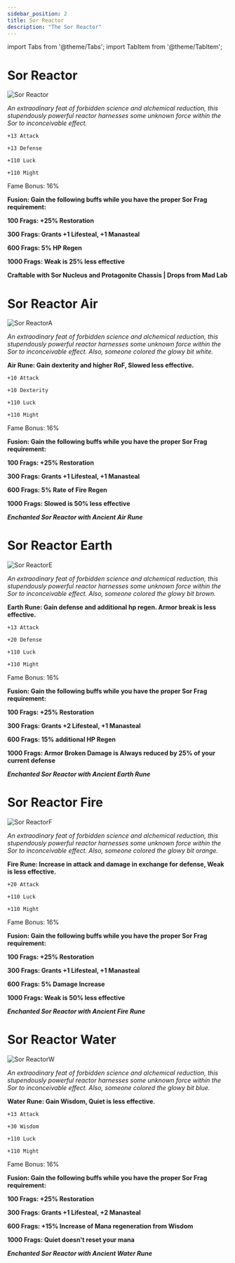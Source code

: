 ```yaml
---
sidebar_position: 2
title: Sor Reactor
description: "The Sor Reactor"
---
```


import Tabs from '@theme/Tabs';
import TabItem from '@theme/TabItem';

<Tabs>
  <TabItem value="Sor Reactor" label="Sor Reactor" default>

# Sor Reactor

![Sor Reactor](https://vwiki.valorserver.com/api/item/picture/sor%20reactor)

<i>An extraodinary feat of forbidden science and alchemical reduction, this stupendously powerful reactor harnesses some unknown force within the Sor to inconceivable effect.</i>

    +13 Attack
    
    +13 Defense
    
    +110 Luck
    
    +110 Might
    
Fame Bonus: 16%

**Fusion: Gain the following buffs while you have the proper Sor Frag requirement:**

**100 Frags: +25% Restoration**

**300 Frags: Grants +1 Lifesteal, +1 Manasteal**

**600 Frags: 5% HP Regen**

**1000 Frags: Weak is 25% less effective**

**Craftable with Sor Nucleus and Protagonite Chassis | Drops from Mad Lab**

  </TabItem>
  <TabItem value="Air" label="Air">

# Sor Reactor Air

![Sor ReactorA](https://i.imgur.com/yuzyYQK.png)

<i>An extraodinary feat of forbidden science and alchemical reduction, this stupendously powerful reactor harnesses some unknown force within the Sor to inconceivable effect. Also, someone colored the glowy bit white.</i>

**Air Rune: Gain dexterity and higher RoF, Slowed less effective.**

    +10 Attack
    
    +10 Dexterity
    
    +110 Luck
    
    +110 Might
    
Fame Bonus: 16%
    
**Fusion: Gain the following buffs while you have the proper Sor Frag requirement:**

**100 Frags: +25% Restoration**

**300 Frags: Grants +1 Lifesteal, +1 Manasteal**

**600 Frags: 5% Rate of Fire Regen**

**1000 Frags: Slowed is 50% less effective**

***Enchanted Sor Reactor with Ancient Air Rune***

  </TabItem>
  <TabItem value="Earth" label="Earth">

# Sor Reactor Earth

![Sor ReactorE](https://i.imgur.com/A0blDaz.png)

<i>An extraodinary feat of forbidden science and alchemical reduction, this stupendously powerful reactor harnesses some unknown force within the Sor to inconceivable effect. Also, someone colored the glowy bit brown.</i>

**Earth Rune: Gain defense and additional hp regen. Armor break is less effective.**

    +13 Attack
    
    +20 Defense
    
    +110 Luck
    
    +110 Might
    
Fame Bonus: 16%
    
**Fusion: Gain the following buffs while you have the proper Sor Frag requirement:**

**100 Frags: +25% Restoration**

**300 Frags: Grants +2 Lifesteal, +1 Manasteal**

**600 Frags: 15% additional HP Regen**

**1000 Frags: Armor Broken Damage is Always reduced by 25% of your current defense**

***Enchanted Sor Reactor with Ancient Earth Rune***

  </TabItem>
  <TabItem value="Fire" label="Fire">

# Sor Reactor Fire

![Sor ReactorF](https://i.imgur.com/VrBUL4R.png)

<i>An extraodinary feat of forbidden science and alchemical reduction, this stupendously powerful reactor harnesses some unknown force within the Sor to inconceivable effect. Also, someone colored the glowy bit orange.</i> 

**Fire Rune: Increase in attack and damage in exchange for defense, Weak is less effective.**

    +20 Attack
    
    +110 Luck
    
    +110 Might
    
Fame Bonus: 16%
    
**Fusion: Gain the following buffs while you have the proper Sor Frag requirement:**

**100 Frags: +25% Restoration**

**300 Frags: Grants +1 Lifesteal, +1 Manasteal**

**600 Frags: 5% Damage Increase**

**1000 Frags: Weak is 50% less effective**

***Enchanted Sor Reactor with Ancient Fire Rune***

  </TabItem>
  <TabItem value="Water" label="Water">

# Sor Reactor Water

![Sor ReactorW](https://i.imgur.com/yEDdvOk.png)

<i>An extraodinary feat of forbidden science and alchemical reduction, this stupendously powerful reactor harnesses some unknown force within the Sor to inconceivable effect. Also, someone colored the glowy bit blue.</i>

**Water Rune: Gain Wisdom, Quiet is less effective.**

    +13 Attack
    
    +30 Wisdom
    
    +110 Luck
    
    +110 Might
    
Fame Bonus: 16%
    
**Fusion: Gain the following buffs while you have the proper Sor Frag requirement:**

**100 Frags: +25% Restoration**

**300 Frags: Grants +1 Lifesteal, +2 Manasteal**

**600 Frags: +15% Increase of Mana regeneration from Wisdom**

**1000 Frags: Quiet doesn't reset your mana**

***Enchanted Sor Reactor with Ancient Water Rune***

  </TabItem>
</Tabs>
